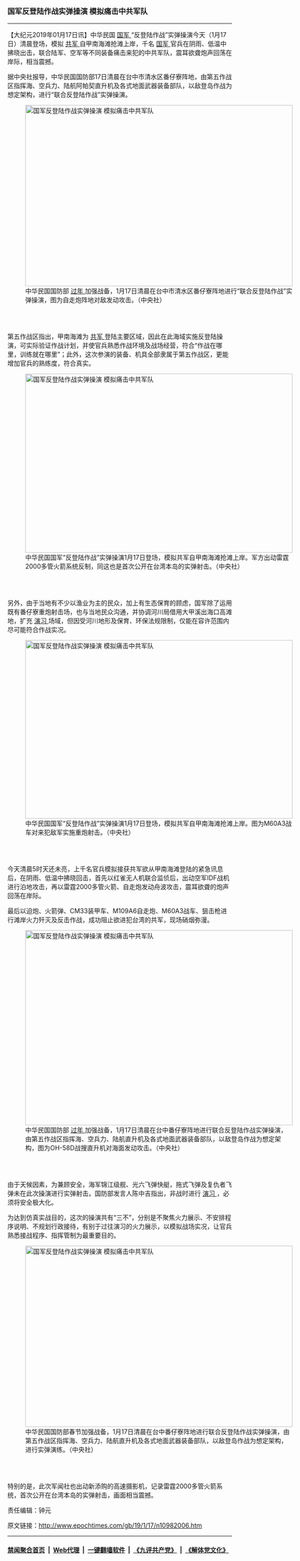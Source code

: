 ### 国军反登陆作战实弹操演 模拟痛击中共军队
------------------------

<p>
 【大纪元2019年01月17日讯】中华民国
 <a href="http://www.epochtimes.com/gb/tag/%E5%9B%BD%E5%86%9B.html">
  国军
 </a>
 “反登陆作战”实弹操演今天（1月17日）清晨登场，模拟
 <a href="http://www.epochtimes.com/gb/tag/%E5%85%B1%E5%86%9B.html">
  共军
 </a>
 自甲南海滩抢滩上岸，千名
 <a href="http://www.epochtimes.com/gb/tag/%E5%9B%BD%E5%86%9B.html">
  国军
 </a>
 官兵在阴雨、低温中拂晓出击，联合陆军、空军等不同装备痛击来犯的中共军队，震耳欲聋炮声回荡在岸际，相当震撼。
</p>
<p>
 据中央社报导，中华民国国防部17日清晨在台中市清水区番仔寮阵地，由第五作战区指挥海、空兵力、陆航阿帕契直升机及各式地面武器装备部队，以敌登岛作战为想定架构，进行“联合反登陆作战”实弹操演。
</p>
<figure class="wp-caption aligncenter" id="attachment_10982058" style="width: 600px">
 <a href="http://i.epochtimes.com/assets/uploads/2019/01/1901170336042378.jpg">
  <img alt="国军反登陆作战实弹操演 模拟痛击中共军队" class="size-large wp-image-10982058" height="406" src="http://i.epochtimes.com/assets/uploads/2019/01/1901170336042378-600x406.jpg" title="国军反登陆作战实弹操演 模拟痛击中共军队" width="600"/>
 </a>
 <br/><figcaption class="wp-caption-text">
  中华民国国防部
  <a href="http://www.epochtimes.com/gb/tag/%E8%BF%87%E5%B9%B4.html">
   过年
  </a>
  加强战备，1月17日清晨在台中市清水区番仔寮阵地进行“联合反登陆作战”实弹操演，图为自走炮阵地对敌发动攻击。（中央社）
 </figcaption><br/>
</figure><br/>
<p>
 第五作战区指出，甲南海滩为
 <a href="http://www.epochtimes.com/gb/tag/%E5%85%B1%E5%86%9B.html">
  共军
 </a>
 登陆主要区域，因此在此海域实施反登陆操演，可实际验证作战计划，并使官兵熟悉作战环境及战场经营，符合“作战在哪里，训练就在哪里”；此外，这次参演的装备、机具全部隶属于第五作战区，更能增加官兵的熟练度，符合真实。
</p>
<figure class="wp-caption aligncenter" id="attachment_10982061" style="width: 600px">
 <a href="http://i.epochtimes.com/assets/uploads/2019/01/1901170331092378.jpg">
  <img alt="国军反登陆作战实弹操演 模拟痛击中共军队" class="size-large wp-image-10982061" height="401" src="http://i.epochtimes.com/assets/uploads/2019/01/1901170331092378-600x401.jpg" title="国军反登陆作战实弹操演 模拟痛击中共军队" width="600"/>
 </a>
 <br/><figcaption class="wp-caption-text">
  中华民国国军“反登陆作战”实弹操演1月17日登场，模拟共军自甲南海滩抢滩上岸。军方出动雷霆2000多管火箭系统反制，同这也是首次公开在台湾本岛的实弹射击。（中央社）
 </figcaption><br/>
</figure><br/>
<p>
 另外，由于当地有不少以渔业为主的民众，加上有生态保育的顾虑，国军除了运用既有番仔寮重炮射击场，也与当地民众沟通，并协调河川局借用大甲溪出海口高滩地，扩充
 <a href="http://www.epochtimes.com/gb/tag/%E6%BC%94%E4%B9%A0.html">
  演习
 </a>
 场域，但因受河川地形及保育、环保法规限制，仅能在容许范围内尽可能符合作战实况。
</p>
<figure class="wp-caption aligncenter" id="attachment_10982062" style="width: 600px">
 <a href="http://i.epochtimes.com/assets/uploads/2019/01/1901170330282378.jpg">
  <img alt="国军反登陆作战实弹操演 模拟痛击中共军队" class="size-large wp-image-10982062" height="400" src="http://i.epochtimes.com/assets/uploads/2019/01/1901170330282378-600x400.jpg" title="国军反登陆作战实弹操演 模拟痛击中共军队" width="600"/>
 </a>
 <br/><figcaption class="wp-caption-text">
  中华民国国军“反登陆作战”实弹操演1月17日登场，模拟共军自甲南海滩抢滩上岸。图为M60A3战车对来犯敌军实施重炮射击。（中央社）
 </figcaption><br/>
</figure><br/>
<p>
 今天清晨5时天还未亮，上千名官兵模拟接获共军欲从甲南海滩登陆的紧急讯息后，在阴雨、低温中拂晓回击，首先以红雀无人机联合监侦后，出动空军IDF战机进行泊地攻击，再以雷霆2000多管火箭、自走炮发动舟波攻击，震耳欲聋的炮声回荡在岸际。
</p>
<p>
 最后以迫炮、火箭弹、CM33装甲车、M109A6自走炮、M60A3战车、狙击枪进行滩岸火力歼灭及反击作战，成功阻止欲进犯台湾的共军，现场硝烟弥漫。
</p>
<figure class="wp-caption aligncenter" id="attachment_10982063" style="width: 600px">
 <a href="http://i.epochtimes.com/assets/uploads/2019/01/1901170328312378.jpg">
  <img alt="国军反登陆作战实弹操演 模拟痛击中共军队" class="size-large wp-image-10982063" height="437" src="http://i.epochtimes.com/assets/uploads/2019/01/1901170328312378-600x437.jpg" title="国军反登陆作战实弹操演 模拟痛击中共军队" width="600"/>
 </a>
 <br/><figcaption class="wp-caption-text">
  中华民国国防部
  <a href="http://www.epochtimes.com/gb/tag/%E8%BF%87%E5%B9%B4.html">
   过年
  </a>
  加强战备，1月17日清晨在台中番仔寮阵地进行联合反登陆作战实弹操演，由第五作战区指挥海、空兵力、陆航直升机及各式地面武器装备部队，以敌登岛作战为想定架构，图为OH-58D战搜直升机对海面发动攻击。（中央社）
 </figcaption><br/>
</figure><br/>
<p>
 由于天候因素，为兼顾安全，海军锦江级舰、光六飞弹快艇，拖式飞弹及复仇者飞弹未在此次操演进行实弹射击。国防部发言人陈中吉指出，非战时进行
 <a href="http://www.epochtimes.com/gb/tag/%E6%BC%94%E4%B9%A0.html">
  演习
 </a>
 ，必须将安全极大化。
</p>
<p>
 为达到仿真实战目的，这次的操演共有“三不”，分别是不聚焦火力展示、不安排程序说明、不规划行政接待，有别于过往演习的火力展示，以模拟战场实况，让官兵熟悉接战程序、指挥管制为最重要目的。
</p>
<figure class="wp-caption aligncenter" id="attachment_10982064" style="width: 600px">
 <a href="http://i.epochtimes.com/assets/uploads/2019/01/1901170326552378.jpg">
  <img alt="国军反登陆作战实弹操演 模拟痛击中共军队" class="size-large wp-image-10982064" height="406" src="http://i.epochtimes.com/assets/uploads/2019/01/1901170326552378-600x406.jpg" title="国军反登陆作战实弹操演 模拟痛击中共军队" width="600"/>
 </a>
 <br/><figcaption class="wp-caption-text">
  中华民国国防部春节加强战备，1月17日清晨在台中番仔寮阵地进行联合反登陆作战实弹操演，由第五作战区指挥海、空兵力、陆航直升机及各式地面武器装备部队，以敌登岛作战为想定架构，进行实弹演练。（中央社）
 </figcaption><br/>
</figure><br/>
<p>
 特别的是，此次军闻社也出动新添购的高速摄影机，记录雷霆2000多管火箭系统，首次公开在台湾本岛的实弹射击，画面相当震撼。
</p>
<p>
 <center>
 </center>
 责任编辑：钟元
</p>

原文链接：http://www.epochtimes.com/gb/19/1/17/n10982006.htm


------------------------
#### [禁闻聚合首页](https://github.com/gfw-breaker/banned-news/blob/master/README.md) &nbsp;|&nbsp; [Web代理](https://github.com/gfw-breaker/open-proxy/blob/master/README.md) &nbsp;|&nbsp; [一键翻墙软件](https://github.com/gfw-breaker/nogfw/blob/master/README.md) &nbsp;|&nbsp; [《九评共产党》](https://github.com/gfw-breaker/9ping.md/blob/master/README.md#九评之一评共产党是什么) &nbsp;|&nbsp; [《解体党文化》](https://github.com/gfw-breaker/jtdwh.md/blob/master/README.md#绪论)